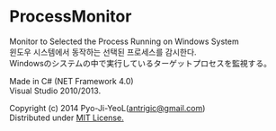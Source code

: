 ProcessMonitor
==============
Monitor to Selected the Process Running on Windows System<br />
윈도우 시스템에서 동작하는 선택된 프로세스를 감시한다. <br />
Windowsのシステムの中で実行しているターゲットプロセスを監視する。<p>

Made in C# (NET Framework 4.0)<br />
Visual Studio 2010/2013.<p>

Copyright (c) 2014 Pyo-Ji-YeoL(antrigic@gmail.com)<br />
Distributed under <a href="http://opensource.org/licenses/MIT">MIT License.</a> <br />
<p>
